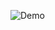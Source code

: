 ![Demo](https://user-images.githubusercontent.com/60252086/118528941-625bf500-b75c-11eb-9a8a-4d9080a6260b.jpeg)
